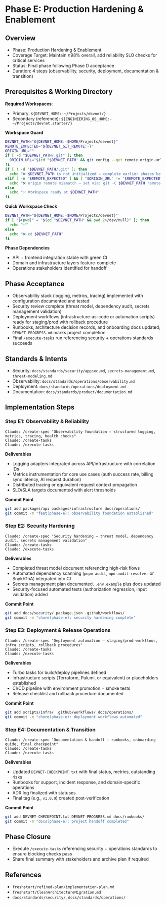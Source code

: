 # Phase E: Production Hardening & Enablement

## Overview

- Phase: Production Hardening & Enablement
- Coverage Target: Maintain ≥98% overall, add reliability SLO checks for critical services
- Status: Final phase following Phase D acceptance
- Duration: 4 steps (observability, security, deployment, documentation & transition)

## Prerequisites & Working Directory

**Required Workspaces**:
- Primary: `${DEVNET_HOME:-~/Projects/devnet/}`
- Secondary (reference): `${ENGINEERING_OS_HOME:-~/Projects/devnet.starter/}`

**Workspace Guard**
```bash
DEVNET_PATH="${DEVNET_HOME:-$HOME/Projects/devnet}"
REMOTE_EXPECTED="${DEVNET_GIT_REMOTE:-}"
ORIGIN_URL=""
if [ -d "$DEVNET_PATH/.git" ]; then
  ORIGIN_URL="$(cd "$DEVNET_PATH" && git config --get remote.origin.url 2>/dev/null)"
fi
if [ ! -d "$DEVNET_PATH/.git" ]; then
  echo "❌ $DEVNET_PATH is not initialized — complete earlier phases before Phase E"
elif [ -n "$REMOTE_EXPECTED" ] && [ "$ORIGIN_URL" != "$REMOTE_EXPECTED" ]; then
  echo "❌ origin remote mismatch — set via: git -C $DEVNET_PATH remote set-url origin $REMOTE_EXPECTED"
else
  echo "✅ Workspace ready at $DEVNET_PATH"
fi
```

**Quick Workspace Check**
```bash
DEVNET_PATH="${DEVNET_HOME:-$HOME/Projects/devnet}"
if [ "$(pwd)" = "$(cd "$DEVNET_PATH" && pwd 2>/dev/null)" ]; then
  echo "✅"
else
  echo "❌ cd $DEVNET_PATH"
fi
```

**Phase Dependencies**
- API + frontend integration stable with green CI
- Domain and infrastructure layers feature-complete
- Operations stakeholders identified for handoff

## Phase Acceptance

- Observability stack (logging, metrics, tracing) implemented with configuration documented and tested
- Security review complete (threat model, dependency audit, secrets management validation)
- Deployment workflows (infrastructure-as-code or automation scripts) ready for staging/prod with rollback procedure
- Runbooks, architecture decision records, and onboarding docs updated; `DEVNET-PROGRESS.md` marks project completion
- Final `/execute-tasks` run referencing security + operations standards succeeds

## Standards & Intents

- Security: `docs/standards/security/appsec.md`, `secrets-management.md`, `threat-modeling.md`
- Observability: `docs/standards/operations/observability.md`
- Deployment: `docs/standards/operations/deployment.md`
- Documentation: `docs/standards/product/documentation.md`

## Implementation Steps

### Step E1: Observability & Reliability

```claude
Claude: /create-spec "Observability foundation — structured logging, metrics, tracing, health checks"
Claude: /create-tasks
Claude: /execute-tasks
```

**Deliverables**
- Logging adapters integrated across API/infrastructure with correlation IDs
- Metrics instrumentation for core use cases (auth success rate, billing sync latency, AI request duration)
- Distributed tracing or equivalent request context propagation
- SLO/SLA targets documented with alert thresholds

**Commit Point**
```bash
git add packages/api packages/infrastructure docs/operations/
git commit -m "feat(phase-e): observability foundation established"
```

### Step E2: Security Hardening

```claude
Claude: /create-spec "Security hardening — threat model, dependency audit, secrets management validation"
Claude: /create-tasks
Claude: /execute-tasks
```

**Deliverables**
- Completed threat model document referencing high-risk flows
- Automated dependency scanning (`pnpm audit`, `npm-audit-resolver` or Snyk/GhA) integrated into CI
- Secrets management plan documented, `.env.example` plus docs updated
- Security-focused automated tests (authorization regression, input validation) added

**Commit Point**
```bash
git add docs/security/ package.json .github/workflows/
git commit -m "chore(phase-e): security hardening complete"
```

### Step E3: Deployment & Release Operations

```claude
Claude: /create-spec "Deployment automation — staging/prod workflows, infra scripts, rollback procedures"
Claude: /create-tasks
Claude: /execute-tasks
```

**Deliverables**
- Turbo tasks for build/deploy pipelines defined
- Infrastructure scripts (Terraform, Pulumi, or equivalent) or placeholders established
- CI/CD pipeline with environment promotion + smoke tests
- Release checklist and rollback procedure documented

**Commit Point**
```bash
git add scripts/infra/ .github/workflows/ docs/operations/
git commit -m "chore(phase-e): deployment workflows automated"
```

### Step E4: Documentation & Transition

```claude
Claude: /create-spec "Documentation & handoff — runbooks, onboarding guide, final checkpoint"
Claude: /create-tasks
Claude: /execute-tasks
```

**Deliverables**
- Updated `DEVNET-CHECKPOINT.txt` with final status, metrics, outstanding risks
- Runbooks for support, incident response, and domain-specific operations
- ADR log finalized with statuses
- Final tag (e.g., `v1.0.0`) created post-verification

**Commit Point**
```bash
git add DEVNET-CHECKPOINT.txt DEVNET-PROGRESS.md docs/runbooks/
git commit -m "docs(phase-e): project handoff completed"
```

## Phase Closure

- Execute `/execute-tasks` referencing security + operations standards to ensure blocking checks pass
- Share final summary with stakeholders and archive plan if required

## References

- `freshstart/refined-plan/implementation-plan.md`
- `freshstart/CleanArchitectureMigration.md`
- `docs/standards/security/`, `docs/standards/operations/`
